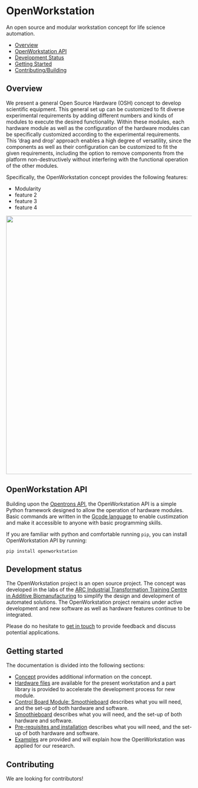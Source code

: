 # OpenWorkstation
 An open source and modular workstation concept for life science automation.

 * [Overview](#overview)
 * [OpenWorkstation API](#api)
 * [Development Status](#development_status)
 * [Getting Started](#getting_started)
 * [Contributing/Building](#contributing)


 <a name="overview"></a>
 ## Overview

 We present a general Open Source Hardware (OSH) concept to develop scientific equipment. This general set up can be customized to fit diverse experimental requirements by adding different numbers and kinds of modules to execute the desired functionality. Within these modules, each hardware module as well as the configuration of the hardware modules can be specifically customized according to the experimental requirements. This ‘drag and drop’ approach enables a high degree of versatility, since the components as well as their configuration can be customized to fit the given requirements, including the option to remove components from the platform non-destructively without interfering with the functional operation of the other modules.

 Specifically, the OpenWorkstation concept provides the following features:

 * Modularity
 * feature 2
 * feature 3
 * feature 4

 <p align="center">
 <img src="documentation/images/workstation_setup.tiff" width="700"/></p>

 <a name="api"></a>
 ## OpenWorkstation API

 Building upon the [Opentrons API](https://github.com/Opentrons/opentrons), the OpenWorkstation API is a simple Python framework designed to allow the operation of hardware modules. Basic commands are written in the [Gcode language](https://en.wikipedia.org/wiki/G-code) to enable custimzation and make it accessible to anyone with basic programming skills.

 If you are familiar with python and comfortable running ``pip``, you can install OpenWorkstation API by running:

 ```
 pip install openworkstation
 ```

 <a name="development_status"></a>
 ## Development status

 The OpenWorkstation project is an open source project. The concept was developed in the labs of the [ARC Industrial Transformation Training Centre in Additive Biomanufacturing](http://additivebiomanufacturing.org) to simplify the design and development of automated solutions. The OpenWorkstation project remains under active development and new software as well as hardware features continue to be integrated.

 Please do no hesitate to [get in touch](mailto:s.eggert@qut.edu.au) to provide feedback and discuss potential applications.

  <a name="getting_started"></a>
 ## Getting started

 The documentation is divided into the following sections:

 * [Concept](documentation/concept.md) provides additional information on the concept.
 * [Hardware files](hardware/README.md) are available for the present workstation and a part library is provided to accelerate the development process for new module.
 * [Control Board Module: Smoothieboard](documentation/control-board-module.md) describes what you will need, and the set-up of both hardware and software.
 * [Smoothieboard](documentation/installation.md) describes what you will need, and the set-up of both hardware and software.
 * [Pre-requisites and installation](documentation/installation.md) describes what you will need, and the set-up of both hardware and software.
 * [Examples](examples/examples.md) are provided and will explain how the OpenWorkstation was applied for our research.


 <a name="contributing"></a>
 ## Contributing

 We are looking for contributors!
